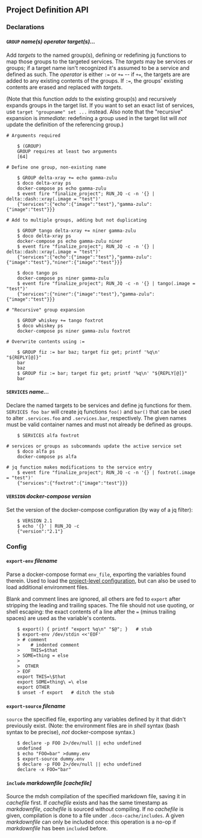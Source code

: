 ## Project Definition API

### Declarations

#### `GROUP` *name(s) operator target(s)...*

Add *targets* to the named group(s), defining or redefining jq functions to map those groups to the targeted services.  The *targets* may be services or groups; if a target name isn't recognized it's assumed to be a service and defined as such.  The *operator* is either `:=` or `+=` -- if `+=`, the targets are are added to any existing contents of the groups.  If `:=`, the groups' existing contents are erased and replaced with *targets*.

(Note that this function *adds* to the existing group(s) and recursively expands groups in the target list.  If you want to set an exact list of services, use `target "groupname" set ...` instead.  Also note that the "recursive" expansion is *immediate*: redefining a group used in the target list will *not* update the definition of the referencing group.)

```shell
# Arguments required

    $ (GROUP)
    GROUP requires at least two arguments
    [64]

# Define one group, non-existing name

    $ GROUP delta-xray += echo gamma-zulu
    $ doco delta-xray ps
    docker-compose ps echo gamma-zulu
    $ event fire "finalize_project"; RUN_JQ -c -n '{} | delta::dash::xray(.image = "test")'
    {"services":{"echo":{"image":"test"},"gamma-zulu":{"image":"test"}}}

# Add to multiple groups, adding but not duplicating

    $ GROUP tango delta-xray += niner gamma-zulu
    $ doco delta-xray ps
    docker-compose ps echo gamma-zulu niner
    $ event fire "finalize_project"; RUN_JQ -c -n '{} | delta::dash::xray(.image = "test")'
    {"services":{"echo":{"image":"test"},"gamma-zulu":{"image":"test"},"niner":{"image":"test"}}}

    $ doco tango ps
    docker-compose ps niner gamma-zulu
    $ event fire "finalize_project"; RUN_JQ -c -n '{} | tango(.image = "test")'
    {"services":{"niner":{"image":"test"},"gamma-zulu":{"image":"test"}}}

# "Recursive" group expansion

    $ GROUP whiskey += tango foxtrot
    $ doco whiskey ps
    docker-compose ps niner gamma-zulu foxtrot

# Overwrite contents using :=

    $ GROUP fiz := bar baz; target fiz get; printf '%q\n' "${REPLY[@]}"
    bar
    baz
    $ GROUP fiz := bar; target fiz get; printf '%q\n' "${REPLY[@]}"
    bar
```

#### `SERVICES` *name...*

Declare the named targets to be services and define jq functions for them.  `SERVICES foo bar` will create jq functions `foo()` and `bar()` that can be used to alter `.services.foo` and `.services.bar`, respectively.  The given names must be valid container names and must not already be defined as groups.

```shell
    $ SERVICES alfa foxtrot

# services or groups as subcommands update the active service set
    $ doco alfa ps
    docker-compose ps alfa

# jq function makes modifications to the service entry
    $ event fire "finalize_project"; RUN_JQ -c -n '{} | foxtrot(.image = "test")'
    {"services":{"foxtrot":{"image":"test"}}}
```

#### `VERSION` *docker-compose version*

Set the version of the docker-compose configuration (by way of a jq filter):

```shell
    $ VERSION 2.1
    $ echo '{}' | RUN_JQ -c
    {"version":"2.1"}
```

### Config

#### `export-env` *filename*

Parse a docker-compose format `env_file`, exporting the variables found therein.  Used to load the [project-level configuration](#project-level-configuration), but can also be used to load additional environment files.

Blank and comment lines are ignored, all others are fed to `export` after stripping the leading and trailing spaces.  The file should not use quoting, or shell escaping: the exact contents of a line after the `=` (minus trailing spaces) are used as the variable's contents.

```shell
    $ export() { printf "export %q\n" "$@"; }   # stub
    $ export-env /dev/stdin <<'EOF'
    > # comment
    >    # indented comment
    >    THIS=$that
    > SOME=thing = else  
    > 
    >  OTHER
    > EOF
    export THIS=\$that
    export SOME=thing\ =\ else
    export OTHER
    $ unset -f export   # ditch the stub
```

#### `export-source` *filename*

`source` the specified file, exporting any variables defined by it that didn't previously exist.  (Note: the environment files are in *shell* syntax (bash syntax to be precise), *not* docker-compose syntax.)

```shell
    $ declare -p FOO 2>/dev/null || echo undefined
    undefined
    $ echo "FOO=bar" >dummy.env
    $ export-source dummy.env
    $ declare -p FOO 2>/dev/null || echo undefined
    declare -x FOO="bar"
```

#### `include` *markdownfile [cachefile]*

Source the mdsh compilation  of the specified markdown file, saving it in *cachefile* first.  If *cachefile* exists and has the same timestamp as *markdownfile*, *cachefile* is sourced without compiling.  If no *cachefile* is given, compilation is done to a file under `.doco-cache/includes`.  A given *markdownfile* can only be included once: this operation is a no-op if *markdownfile* has been `include`d  before.